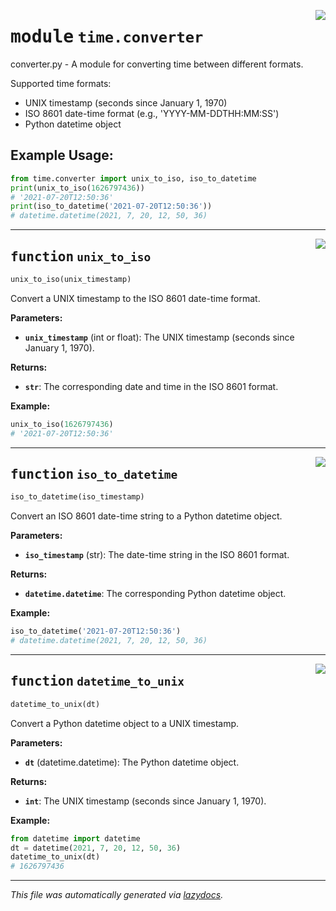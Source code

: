 <!-- markdownlint-disable -->

<a href="https://github.com/APOLLO_LIBRARY/time/converter.py#L0"><img align="right" style="float:right;" src="https://img.shields.io/badge/-source-cccccc?style=flat-square"></a>

# <kbd>module</kbd> `time.converter`
converter.py - A module for converting time between different formats. 

Supported time formats: 
- UNIX timestamp (seconds since January 1, 1970) 
- ISO 8601 date-time format (e.g., 'YYYY-MM-DDTHH:MM:SS') 
- Python datetime object 

Example Usage: 
-------------- 

```python
from time.converter import unix_to_iso, iso_to_datetime
print(unix_to_iso(1626797436))
# '2021-07-20T12:50:36'
print(iso_to_datetime('2021-07-20T12:50:36'))
# datetime.datetime(2021, 7, 20, 12, 50, 36)
``` 


---

<a href="https://github.com/APOLLO_LIBRARY/time/converter.py#L25"><img align="right" style="float:right;" src="https://img.shields.io/badge/-source-cccccc?style=flat-square"></a>

## <kbd>function</kbd> `unix_to_iso`

```python
unix_to_iso(unix_timestamp)
```

Convert a UNIX timestamp to the ISO 8601 date-time format. 



**Parameters:**
 
 - <b>`unix_timestamp`</b> (int or float):  The UNIX timestamp (seconds since January 1, 1970). 



**Returns:**
 
 - <b>`str`</b>:  The corresponding date and time in the ISO 8601 format. 



**Example:**
 

```python
unix_to_iso(1626797436)
# '2021-07-20T12:50:36'
``` 


---

<a href="https://github.com/APOLLO_LIBRARY/time/converter.py#L46"><img align="right" style="float:right;" src="https://img.shields.io/badge/-source-cccccc?style=flat-square"></a>

## <kbd>function</kbd> `iso_to_datetime`

```python
iso_to_datetime(iso_timestamp)
```

Convert an ISO 8601 date-time string to a Python datetime object. 



**Parameters:**
 
 - <b>`iso_timestamp`</b> (str):  The date-time string in the ISO 8601 format. 



**Returns:**
 
 - <b>`datetime.datetime`</b>:  The corresponding Python datetime object. 



**Example:**
 

```python
iso_to_datetime('2021-07-20T12:50:36')
# datetime.datetime(2021, 7, 20, 12, 50, 36)
``` 


---

<a href="https://github.com/APOLLO_LIBRARY/time/converter.py#L66"><img align="right" style="float:right;" src="https://img.shields.io/badge/-source-cccccc?style=flat-square"></a>

## <kbd>function</kbd> `datetime_to_unix`

```python
datetime_to_unix(dt)
```

Convert a Python datetime object to a UNIX timestamp. 



**Parameters:**
 
 - <b>`dt`</b> (datetime.datetime):  The Python datetime object. 



**Returns:**
 
 - <b>`int`</b>:  The UNIX timestamp (seconds since January 1, 1970). 



**Example:**
 

```python
from datetime import datetime
dt = datetime(2021, 7, 20, 12, 50, 36)
datetime_to_unix(dt)
# 1626797436
``` 




---

_This file was automatically generated via [lazydocs](https://github.com/ml-tooling/lazydocs)._

